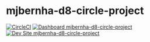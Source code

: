 # mjbernha-d8-circle-project

[![CircleCI](https://circleci.com/gh/matt-bernhardt/mjbernha-d8-circle-project.svg?style=shield)](https://circleci.com/gh/matt-bernhardt/mjbernha-d8-circle-project)
[![Dashboard mjbernha-d8-circle-project](https://img.shields.io/badge/dashboard-mjbernha_d8_circle_project-yellow.svg)](https://dashboard.pantheon.io/sites/cdf53849-7d9e-4298-a9c7-e343633cda43#dev/code)
[![Dev Site mjbernha-d8-circle-project](https://img.shields.io/badge/site-mjbernha_d8_circle_project-blue.svg)](http://dev-mjbernha-d8-circle-project.pantheonsite.io/)
